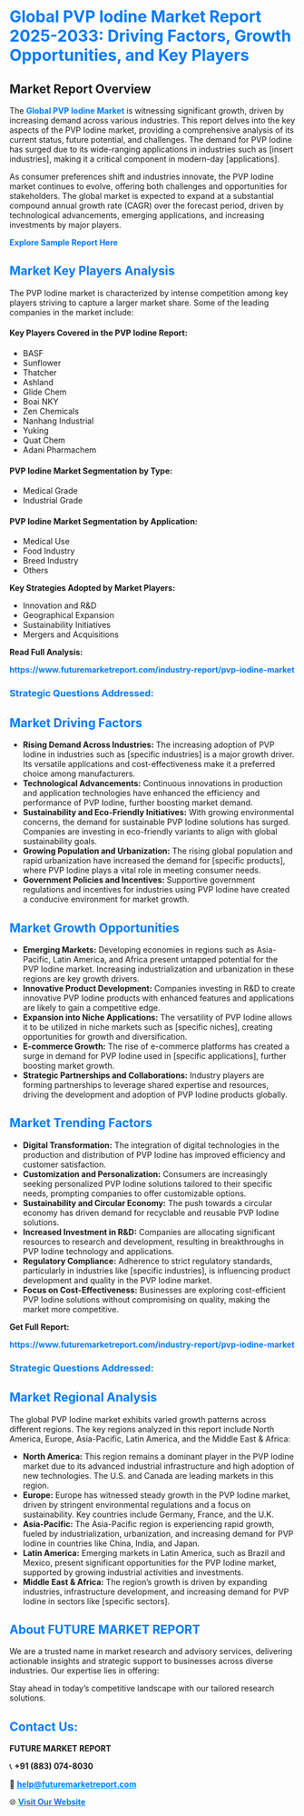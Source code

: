<h1 style="color: #007BFF;">Global PVP Iodine Market Report 2025-2033: Driving Factors, Growth Opportunities, and Key Players</h1>

<section id="overview">
<h2>Market Report Overview</h2>
<p>The <a href="https://www.futuremarketreport.com/industry-report/pvp-iodine-market" style="color: #007BFF; text-decoration: none;"><strong>Global PVP Iodine Market</strong></a> is witnessing significant growth, driven by increasing demand across various industries. This report delves into the key aspects of the PVP Iodine market, providing a comprehensive analysis of its current status, future potential, and challenges. The demand for PVP Iodine has surged due to its wide-ranging applications in industries such as [insert industries], making it a critical component in modern-day [applications].</p>
<p>As consumer preferences shift and industries innovate, the PVP Iodine market continues to evolve, offering both challenges and opportunities for stakeholders. The global market is expected to expand at a substantial compound annual growth rate (CAGR) over the forecast period, driven by technological advancements, emerging applications, and increasing investments by major players.</p>
</section>

<section id="overview">
<p><a href="https://www.futuremarketreport.com/request-sample/reportId=80012" style="color: #007BFF; text-decoration: none;"><strong>Explore Sample Report Here</strong></a></p>
</section>

<section id="key-players">
<h2 style="color: #007BFF;">Market Key Players Analysis</h2>
<p>The PVP Iodine market is characterized by intense competition among key players striving to capture a larger market share. Some of the leading companies in the market include:</p>
<h4>Key Players Covered in the PVP Iodine Report:</h4>
<ul><li>BASF</li><li>Sunflower</li><li>Thatcher</li><li>Ashland</li><li>Glide Chem</li><li>Boai NKY</li><li>Zen Chemicals</li><li>Nanhang Industrial</li><li>Yuking</li><li>Quat Chem</li><li>Adani Pharmachem</li></ul>
<h4>PVP Iodine Market Segmentation by Type:</h4>
<ul><li>Medical Grade</li><li>Industrial Grade</li></ul>

<h4>PVP Iodine Market Segmentation by Application:</h4>
<ul><li>Medical Use</li><li>Food Industry</li><li>Breed Industry</li><li>Others</li></ul>
<p><strong>Key Strategies Adopted by Market Players:</strong></p>
<ul>
<li>Innovation and R&D</li>
<li>Geographical Expansion</li>
<li>Sustainability Initiatives</li>
<li>Mergers and Acquisitions</li>
</ul>
</section>

<section>
<p><strong>Read Full Analysis: </strong></p><a href="https://www.futuremarketreport.com/industry-report/pvp-iodine-market" style="color: #007BFF; text-decoration: none;"><strong>https://www.futuremarketreport.com/industry-report/pvp-iodine-market</strong></a>
<h3 style="color: #007BFF;">Strategic Questions Addressed:</h3>
</section>

<section id="driving-factors">
<h2 style="color: #007BFF;">Market Driving Factors</h2>
<ul>
<li><strong>Rising Demand Across Industries:</strong> The increasing adoption of PVP Iodine in industries such as [specific industries] is a major growth driver. Its versatile applications and cost-effectiveness make it a preferred choice among manufacturers.</li>
<li><strong>Technological Advancements:</strong> Continuous innovations in production and application technologies have enhanced the efficiency and performance of PVP Iodine, further boosting market demand.</li>
<li><strong>Sustainability and Eco-Friendly Initiatives:</strong> With growing environmental concerns, the demand for sustainable PVP Iodine solutions has surged. Companies are investing in eco-friendly variants to align with global sustainability goals.</li>
<li><strong>Growing Population and Urbanization:</strong> The rising global population and rapid urbanization have increased the demand for [specific products], where PVP Iodine plays a vital role in meeting consumer needs.</li>
<li><strong>Government Policies and Incentives:</strong> Supportive government regulations and incentives for industries using PVP Iodine have created a conducive environment for market growth.</li>
</ul>
</section>

<section id="growth-opportunities">
<h2 style="color: #007BFF;">Market Growth Opportunities</h2>
<ul>
<li><strong>Emerging Markets:</strong> Developing economies in regions such as Asia-Pacific, Latin America, and Africa present untapped potential for the PVP Iodine market. Increasing industrialization and urbanization in these regions are key growth drivers.</li>
<li><strong>Innovative Product Development:</strong> Companies investing in R&D to create innovative PVP Iodine products with enhanced features and applications are likely to gain a competitive edge.</li>
<li><strong>Expansion into Niche Applications:</strong> The versatility of PVP Iodine allows it to be utilized in niche markets such as [specific niches], creating opportunities for growth and diversification.</li>
<li><strong>E-commerce Growth:</strong> The rise of e-commerce platforms has created a surge in demand for PVP Iodine used in [specific applications], further boosting market growth.</li>
<li><strong>Strategic Partnerships and Collaborations:</strong> Industry players are forming partnerships to leverage shared expertise and resources, driving the development and adoption of PVP Iodine products globally.</li>
</ul>
</section>

<section id="trending-factors">
<h2 style="color: #007BFF;">Market Trending Factors</h2>
<ul>
<li><strong>Digital Transformation:</strong> The integration of digital technologies in the production and distribution of PVP Iodine has improved efficiency and customer satisfaction.</li>
<li><strong>Customization and Personalization:</strong> Consumers are increasingly seeking personalized PVP Iodine solutions tailored to their specific needs, prompting companies to offer customizable options.</li>
<li><strong>Sustainability and Circular Economy:</strong> The push towards a circular economy has driven demand for recyclable and reusable PVP Iodine solutions.</li>
<li><strong>Increased Investment in R&D:</strong> Companies are allocating significant resources to research and development, resulting in breakthroughs in PVP Iodine technology and applications.</li>
<li><strong>Regulatory Compliance:</strong> Adherence to strict regulatory standards, particularly in industries like [specific industries], is influencing product development and quality in the PVP Iodine market.</li>
<li><strong>Focus on Cost-Effectiveness:</strong> Businesses are exploring cost-efficient PVP Iodine solutions without compromising on quality, making the market more competitive.</li>
</ul>
</section>

<section>
<p><strong>Get Full Report: </strong></p><a href="https://www.futuremarketreport.com/industry-report/pvp-iodine-market" style="color: #007BFF; text-decoration: none;"><strong>https://www.futuremarketreport.com/industry-report/pvp-iodine-market</strong></a>
<h3 style="color: #007BFF;">Strategic Questions Addressed:</h3>
</section>


<section id="regional-analysis">
<h2 style="color: #007BFF;">Market Regional Analysis</h2>
<p>The global PVP Iodine market exhibits varied growth patterns across different regions. The key regions analyzed in this report include North America, Europe, Asia-Pacific, Latin America, and the Middle East & Africa:</p>
<ul>
<li><strong>North America:</strong> This region remains a dominant player in the PVP Iodine market due to its advanced industrial infrastructure and high adoption of new technologies. The U.S. and Canada are leading markets in this region.</li>
<li><strong>Europe:</strong> Europe has witnessed steady growth in the PVP Iodine market, driven by stringent environmental regulations and a focus on sustainability. Key countries include Germany, France, and the U.K.</li>
<li><strong>Asia-Pacific:</strong> The Asia-Pacific region is experiencing rapid growth, fueled by industrialization, urbanization, and increasing demand for PVP Iodine in countries like China, India, and Japan.</li>
<li><strong>Latin America:</strong> Emerging markets in Latin America, such as Brazil and Mexico, present significant opportunities for the PVP Iodine market, supported by growing industrial activities and investments.</li>
<li><strong>Middle East & Africa:</strong> The region’s growth is driven by expanding industries, infrastructure development, and increasing demand for PVP Iodine in sectors like [specific sectors].</li>
</ul>
</section>

<footer>
<h2 style="color: #007BFF;">About FUTURE MARKET REPORT</h2>
<p>We are a trusted name in market research and advisory services, delivering actionable insights and strategic support to businesses across diverse industries. Our expertise lies in offering:</p>

<p>Stay ahead in today’s competitive landscape with our tailored research solutions.</p>

<h2 style="color: #007BFF;">Contact Us:</h2>
<p><strong>FUTURE MARKET REPORT</strong></p>
<p>📞 <strong>+91 (883) 074-8030</strong></p>
<p>📧 <strong><a href="mailto:help@futuremarketreport.com" style="color: #007BFF;">help@futuremarketreport.com</a></strong></p>
<p>🌐 <strong><a href="https://www.futuremarketreport.com/" style="color: #007BFF;">Visit Our Website</a></strong></p>
</footer>